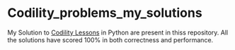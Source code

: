 # Codility_problems_my_solutions

My Solution to [Codility Lessons](https://codility.com/programmers/lessons/1-iterations/) in Python are present in thiss repository. All the solutions have scored 100% in both correctness and performance.
